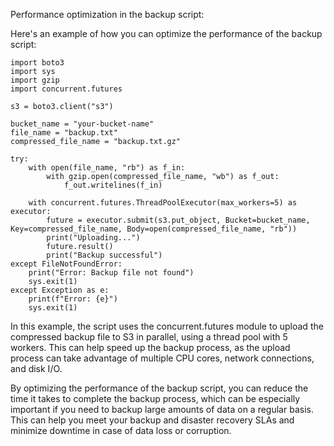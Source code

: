 Performance optimization in the backup script:

Here's an example of how you can optimize the performance of the backup script:

```
import boto3
import sys
import gzip
import concurrent.futures

s3 = boto3.client("s3")

bucket_name = "your-bucket-name"
file_name = "backup.txt"
compressed_file_name = "backup.txt.gz"

try:
    with open(file_name, "rb") as f_in:
        with gzip.open(compressed_file_name, "wb") as f_out:
            f_out.writelines(f_in)
    
    with concurrent.futures.ThreadPoolExecutor(max_workers=5) as executor:
        future = executor.submit(s3.put_object, Bucket=bucket_name, Key=compressed_file_name, Body=open(compressed_file_name, "rb"))
        print("Uploading...")
        future.result()
        print("Backup successful")
except FileNotFoundError:
    print("Error: Backup file not found")
    sys.exit(1)
except Exception as e:
    print(f"Error: {e}")
    sys.exit(1)
```
In this example, the script uses the concurrent.futures module to upload the compressed backup file to S3 in parallel, using a thread pool with 5 workers. This can help speed up the backup process, as the upload process can take advantage of multiple CPU cores, network connections, and disk I/O.

By optimizing the performance of the backup script, you can reduce the time it takes to complete the backup process, which can be especially important if you need to backup large amounts of data on a regular basis. This can help you meet your backup and disaster recovery SLAs and minimize downtime in case of data loss or corruption.
